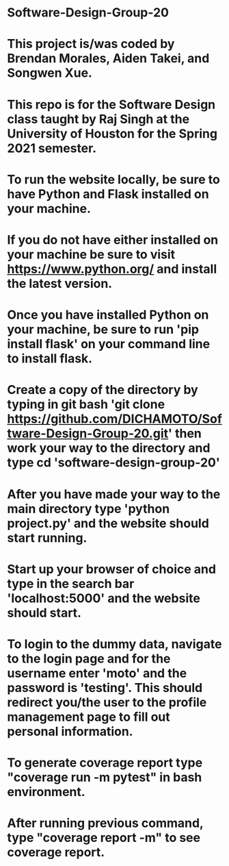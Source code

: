 # Software-Design-Group-20
# This project is/was coded by Brendan Morales, Aiden Takei, and Songwen Xue.  
# This repo is for the Software Design class taught by Raj Singh at the University of Houston for the Spring 2021 semester.
# To run the website locally, be sure to have Python and Flask installed on your machine.
# If you do not have either installed on your machine be sure to visit https://www.python.org/ and install the latest version.
# Once you have installed Python on your machine, be sure to run 'pip install flask' on your command line to install flask.
# Create a copy of the directory by typing in git bash 'git clone https://github.com/DICHAMOTO/Software-Design-Group-20.git' then work your way to the directory and type cd 'software-design-group-20'
# After you have made your way to the main directory type 'python project.py' and the website should start running.
# Start up your browser of choice and type in the search bar 'localhost:5000' and the website should start.
# To login to the dummy data, navigate to the login page and for the username enter 'moto' and the password is 'testing'. This should redirect you/the user to the profile management page to fill out personal information.
# To generate coverage report type "coverage run -m pytest" in bash environment.
# After running previous command, type "coverage report -m" to see coverage report. 